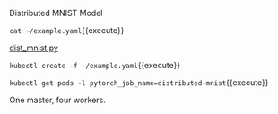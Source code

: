 Distributed MNIST Model

`cat ~/example.yaml`{{execute}}

[dist_mnist.py](https://github.com/kubeflow/pytorch-operator/blob/9605eb6783e3549654082ea4b18a9cb0391e8548/examples/dist-mnist/dist_mnist.py)

`kubectl create -f ~/example.yaml`{{execute}} 

`kubectl get pods -l pytorch_job_name=distributed-mnist`{{execute}}

One master, four workers.